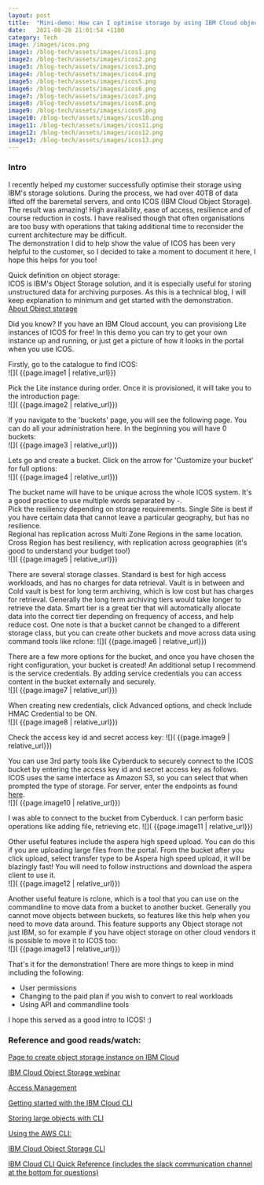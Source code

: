 ```yaml
---
layout: post
title:  "Mini-demo: How can I optimise storage by using IBM Cloud object storage?"
date:   2021-08-28 21:01:54 +1100
category: Tech
image: /images/icos.png
image1: /blog-tech/assets/images/icos1.png
image2: /blog-tech/assets/images/icos2.png
image3: /blog-tech/assets/images/icos3.png
image4: /blog-tech/assets/images/icos4.png
image5: /blog-tech/assets/images/icos5.png
image6: /blog-tech/assets/images/icos6.png
image7: /blog-tech/assets/images/icos7.png
image8: /blog-tech/assets/images/icos8.png
image9: /blog-tech/assets/images/icos9.png
image10: /blog-tech/assets/images/icos10.png
image11: /blog-tech/assets/images/icos11.png
image12: /blog-tech/assets/images/icos12.png
image13: /blog-tech/assets/images/icos13.png
---
```



### Intro
I recently helped my customer successfully optimise their storage using IBM's storage solutions. During the process, we had over 40TB of data lifted off the baremetal servers, and onto ICOS (IBM Cloud Object Storage). The result was amazing! High availability, ease of access, resilience and of course reduction in costs. I have realised though that often organisations are too busy with operations that taking additional time to reconsider the current architecture may be difficult.  
The demonstration I did to help show the value of ICOS has been very helpful to the customer, so I decided to take a moment to document it here, I hope this helps for you too!

Quick definition on object storage:  
ICOS is IBM's Object Storage solution, and it is especially useful for storing unstructured data for archiving purposes. As this is a technical blog, I will keep explanation to minimum and get started with the demonstration.  
[About Object storage](https://www.ibm.com/cloud/object-storage)

Did you know? If you have an IBM Cloud account, you can provisiong Lite instances of ICOS for free!
In this demo you can try to get your own instance up and running, or just get a picture of how it looks in the portal when you use ICOS.

Firstly, go to the catalogue to find ICOS:  
![]( {{page.image1 | relative_url}})

Pick the Lite instance during order. Once it is provisioned, it will take you to the introduction page:  
![]( {{page.image2 | relative_url}})

If you navigate to the 'buckets' page, you will see the following page. You can do all your administration here. In the beginning you will have 0 buckets:  
![]( {{page.image3 | relative_url}})

Lets go and create a bucket. Click on the arrow for 'Customize your bucket' for full options:  
![]( {{page.image4 | relative_url}})

The bucket name will have to be unique across the whole ICOS system. It's a good practice to use multiple words separated by -.  
Pick the resiliency depending on storage requirements. Single Site is best if you have certain data that cannot leave a particular geography, but has no resilience.  
Regional has replication across Multi Zone Regions in the same location. Cross Region has best resiliency, with replication across geographies (it's good to understand your budget too!)  
![]( {{page.image5 | relative_url}})

There are several storage classes. Standard is best for high access workloads, and has no charges for data retrieval. Vault is in between and Cold vault is best for long term archiving, which is low cost but has charges for retrieval. Generally the long term archiving tiers would take longer to retrieve the data. Smart tier is a great tier that will automatically allocate data into the correct tier depending on frequency of access, and help reduce cost. One note is that a bucket cannot be changed to a different storage class, but you can create other buckets and move across data using command tools like rclone:
![]( {{page.image6 | relative_url}})

There are a few more options for the bucket, and once you have chosen the right configuration, your bucket is created! An additional setup I recommend is the service credentials. By adding service credentials you can access content in the bucket externally and securely.  
![]( {{page.image7 | relative_url}})

When creating new credentials, click Advanced options, and check Include HMAC Credential to be ON.  
![]( {{page.image8 | relative_url}})

Check the access key id and secret access key: 
![]( {{page.image9 | relative_url}})

You can use 3rd party tools like Cyberduck to securely connect to the ICOS bucket by entering the access key id and secret access key as follows. ICOS uses the same interface as Amazon S3, so you can select that when prompted the type of storage. For server, enter the endpoints as found [here](https://cloud.ibm.com/docs/cloud-object-storage?topic=cloud-object-storage-endpoints).  
![]( {{page.image10 | relative_url}})

I was able to connect to the bucket from Cyberduck. I can perform basic operations like adding file, retrieving etc.
![]( {{page.image11 | relative_url}})

Other useful features include the aspera high speed upload. You can do this if you are uploading large files from the portal. From the bucket after you click upload, select transfer type to be Aspera high speed upload, it will be blazingly fast! You will need to follow instructions and download the aspera client to use it.  
![]( {{page.image12 | relative_url}})

Another useful feature is rclone, which is a tool that you can use on the commandline to move data from a bucket to another bucket. Generally you cannot move objects between buckets, so features like this help when you need to move data around. This feature supports any Object storage not just IBM, so for example if you have object storage on other cloud vendors it is possible to move it to ICOS too:  
![]( {{page.image13 | relative_url}})

That's it for the demonstration!
There are more things to keep in mind including the following:  
* User permissions  
* Changing to the paid plan if you wish to convert to real workloads  
* Using API and commandline tools

I hope this served as a good intro to ICOS! :)  

### Reference and good reads/watch:

[Page to create object storage instance on IBM Cloud](https://cloud.ibm.com/objectstorage/create)

[IBM Cloud Object Storage webinar](https://www.youtube.com/watch?v=GtN5J05-c7Q&t=2896s)

[Access Management](https://www.youtube.com/watch?v=oLA10kqmpw8)

[Getting started with the IBM Cloud CLI](https://cloud.ibm.com/docs/cli?topic=cli-getting-started)
 
[Storing large objects with CLI](https://cloud.ibm.com/docs/cloud-object-storage/basics?topic=cloud-object-storage-large-objects)
 
[Using the AWS CLI:](https://cloud.ibm.com/docs/cloud-object-storage?topic=cloud-object-storage-aws-cli)
 
[IBM Cloud Object Storage CLI](https://cloud.ibm.com/docs/cloud-object-storage-cli-plugin?topic=cloud-object-storage-cli-plugin-ic-cos-cli&locale=en)
 
[IBM Cloud CLI Quick Reference (includes the slack communication channel at the bottom for questions)](https://cloud.ibm.com/media/docs/downloads/IBM%20Cloud%20CLI%20quick%20reference.pdf)